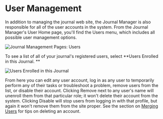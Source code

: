 # User Management

In addition to managing the journal web site, the Journal Manager is also responsible for all of the user accounts in the system. From the Journal Manager's User Home page, you'll find the Users menu, which includes all possible user management options.


![Journal Management Pages: Users](images/chapter5/jm_users_1.png)



To see a list of all of your journal's registered users, select **Users Enrolled in this Journal. **

![Users Enrolled in this Journal](images/chapter5/jm_users_2.png)



From here you can edit any user account, log in as any user to temporarily perform any of their tasks or troubleshoot a problem, remove users from the list, or disable their account. Clicking Remove next to any user's name will unenroll them from that particular role; it won't delete their account from the system. Clicking Disable will stop users from logging in with that profile, but again it won't remove them from the site proper. See the section on [Merging Users](https://docs.pkp.sfu.ca/learning-ojs-2/en/merge_users) for tips on deleting an account.

